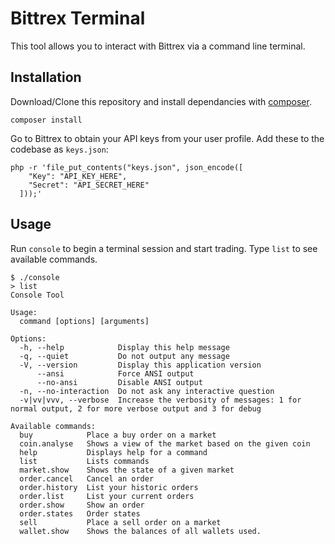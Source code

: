 # Bittrex Terminal

This tool allows you to interact with Bittrex via a command line terminal.  

## Installation

Download/Clone this repository and install dependancies with [composer](https://getcomposer.org/).

```
composer install
```

Go to Bittrex to obtain your API keys from your user profile. Add these to the
codebase as `keys.json`:

```
php -r 'file_put_contents("keys.json", json_encode([
    "Key": "API_KEY_HERE",
    "Secret": "API_SECRET_HERE"
  ]));'
```

## Usage

Run `console` to begin a terminal session and start trading. Type `list` to see available commands.

```
$ ./console
> list
Console Tool

Usage:
  command [options] [arguments]

Options:
  -h, --help            Display this help message
  -q, --quiet           Do not output any message
  -V, --version         Display this application version
      --ansi            Force ANSI output
      --no-ansi         Disable ANSI output
  -n, --no-interaction  Do not ask any interactive question
  -v|vv|vvv, --verbose  Increase the verbosity of messages: 1 for normal output, 2 for more verbose output and 3 for debug

Available commands:
  buy            Place a buy order on a market
  coin.analyse   Shows a view of the market based on the given coin
  help           Displays help for a command
  list           Lists commands
  market.show    Shows the state of a given market
  order.cancel   Cancel an order
  order.history  List your historic orders
  order.list     List your current orders
  order.show     Show an order
  order.states   Order states
  sell           Place a sell order on a market
  wallet.show    Shows the balances of all wallets used.
```
